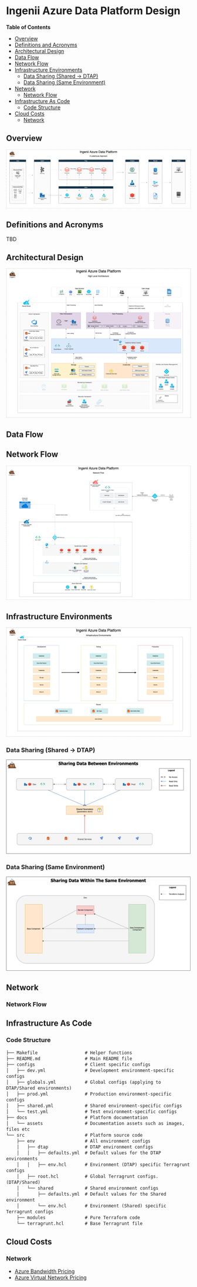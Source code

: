 # Ingenii Azure Data Platform Design <!-- omit in toc -->

**Table of Contents**

- [Overview](#overview)
- [Definitions and Acronyms](#definitions-and-acronyms)
- [Architectural Design](#architectural-design)
- [Data Flow](#data-flow)
- [Network Flow](#network-flow)
- [Infrastructure Environments](#infrastructure-environments)
  - [Data Sharing (Shared -> DTAP)](#data-sharing-shared---dtap)
  - [Data Sharing (Same Environment)](#data-sharing-same-environment)
- [Network](#network)
  - [Network Flow](#network-flow-1)
- [Infrastructure As Code](#infrastructure-as-code)
  - [Code Structure](#code-structure)
- [Cloud Costs](#cloud-costs)
  - [Network](#network-1)

## Overview

![Platform Overview](./assets/adp-design-overview.png)

## Definitions and Acronyms

TBD

## Architectural Design

![Platform High Level Architecture](./assets/adp-design-architecture.png)

## Data Flow

## Network Flow

![](assets/adp-design-network-flow.png)

## Infrastructure Environments

![](assets/adp-design-infra-environments.png)

### Data Sharing (Shared -> DTAP)

![](assets/adp-sharing-data-between-environments.png)

### Data Sharing (Same Environment)

![](assets/adp-sharing-data-within-the-same-environment.png)

## Network

### Network Flow

## Infrastructure As Code

### Code Structure

```shell
├── Makefile                  # Helper functions
├── README.md                 # Main README file
├── configs                   # Client specific configs
│   ├── dev.yml               # Development environment-specific configs
│   ├── globals.yml           # Global configs (applying to DTAP/Shared environments)
│   ├── prod.yml              # Production environment-specific configs
│   ├── shared.yml            # Shared environment-specific configs
│   └── test.yml              # Test environment-specific configs
├── docs                      # Platform documentation
│   └── assets                # Documentation assets such as images, files etc
└── src                       # Platform source code
    ├── env                   # All environment configs
    │   ├── dtap              # DTAP environment configs
    │   │   ├── defaults.yml  # Default values for the DTAP environments
    │   │   ├── env.hcl       # Environment (DTAP) specific Terragrunt configs
    │   ├── root.hcl          # Global Terragrunt configs. (DTAP/Shared)
    │   └── shared            # Shared environment configs
    │       ├── defaults.yml  # Default values for the Shared environment
    │       └── env.hcl       # Environment (Shared) specific Terragrunt configs
    ├── modules               # Pure Terraform code
    └── terragrunt.hcl        # Base Terragrunt file
```

## Cloud Costs

### Network

- [Azure Bandwidth Pricing](https://azure.microsoft.com/en-us/pricing/details/bandwidth/)
- [Azure Virtual Network Pricing](https://azure.microsoft.com/en-gb/pricing/details/virtual-network/)
